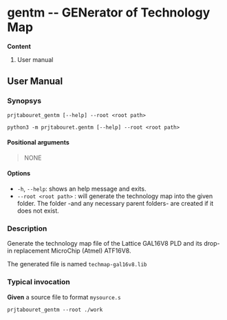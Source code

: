 # gentm -- GENerator of Technology Map

**Content**

1. User manual

## User Manual

### Synopsys

`prjtabouret_gentm [--help] --root <root path>`

`python3 -m prjtabouret.gentm [--help] --root <root path>`

#### Positional arguments

> NONE

#### Options

*  `-h`, `--help`: shows an help message and exits.
*  `--root <root path>` : will generate the technology map into the given folder. The folder -and any necessary parent folders- are created if it does not exist.

### Description

Generate the technology map file of the Lattice GAL16V8 PLD and its drop-in replacement MicroChip (Atmel) ATF16V8.

The generated file is named `techmap-gal16v8.lib`

### Typical invocation

**Given** a source file to format `mysource.s`

```
prjtabouret_gentm --root ./work
```
